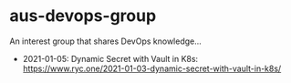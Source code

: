 # aus-devops-group

An interest group that shares DevOps knowledge...

- 2021-01-05: Dynamic Secret with Vault in K8s: https://www.ryc.one/2021-01-03-dynamic-secret-with-vault-in-k8s/